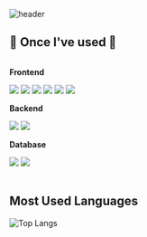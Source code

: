 ![header](https://capsule-render.vercel.app/api?type=cylinder&color=FFEDBF&height=150&section=header&text=Welcome%20to%20My%20GitHub%20&fontColor=ffffff&fontSize=70&animation=fadeIn&fontAlignY=55)

## 🔨 Once I've used 🔨
<div style="display:flex; flex-direction:column; align-items:flex-start;">
      <!-- Frontend -->
    <p><strong>Frontend</strong></p>
    <div>
        <img src="https://img.shields.io/badge/html5-E34F26?style=flat-square&logo=html5&logoColor=white"> 
        <img src="https://img.shields.io/badge/css-1572B6?style=flat-square&logo=css3&logoColor=white"> 
        <img src="https://img.shields.io/badge/javascript-F7DF1E?style=flat-square&logo=javascript&logoColor=black"> 
        <img src="https://img.shields.io/badge/typescript-3178C6?style=flat-square&logo=typescript&logoColor=black">
        <img src="https://img.shields.io/badge/vue.js-4FC08D?style=flat-square&logo=vue.js&logoColor=white">
        <img src="https://img.shields.io/badge/svelte-FF3E00?style=flat-square&logo=svelte&logoColor=white"> 
    </div>
    <!-- Backend -->
    <p><strong>Backend</strong></p>
    <div>
        <img src="https://img.shields.io/badge/Java-007396?style=for-the-badge&logo=Java&logoColor=white"> 
        <img src="https://img.shields.io/badge/Spring Boot-6DB33F?style=for-the-badge&logo=spring boot&logoColor=white"> 
    </div>
    <!-- Database -->
    <p><strong>Database</strong></p>
    <div>
        <img src="https://img.shields.io/badge/mysql-4479A1?style=for-the-badge&logo=mysql&logoColor=white"> 
        <img src="https://img.shields.io/badge/firebase-FFCA28?style=for-the-badge&logo=firebase&logoColor=white">
    </div>
  <br>
</div>

<h2>Most Used Languages</h2>

 ![Top Langs](https://github-readme-stats.vercel.app/api/top-langs/?username=Woochang1132&layout=compact)
